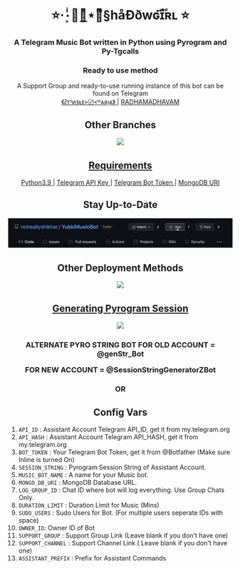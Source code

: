 <h1 align= center><b>⭐️·٠➛͙ͥͥͥ⋆ͣ͟⋆᭄ͫͫ§håÐðwɢɪ፝֟ʀʟ ⭐️</b></h1>
<h3 align = center> A Telegram Music Bot written in Python using Pyrogram and Py-Tgcalls </h3>



<h3 align="center">
    Ready to use method
</h3>

<p align="center">
    A Support Group and ready-to-use running instance of this bot can be found on Telegram <br>
    <a href="https://t.me/Stenzle_MariaGbot"> 《ᴤᴛᴲᴎᴣᴌᴇ᚛〄᚜ᴹᴀᴙᴉᴀ》 </a> |
    <a href="https://t.me/RADHAMADHAVAM"> RADHAMADHAVAM </a>
</p>


<h2 align="center">
   Other Branches
</h2>

<p align="center">
<a href="https://github.com/sakhaavvaavaj93/shadow girl/tree/Multi-Assistant"><img src="https://img.shields.io/badge/MULTI%20ASSISTANT%20MODE-blueviolet?style=for-the-badge" width="250""/</a>
</p>
    
<h2 align="center">
   Requirements
</h2>

<p align="center">
    <a href="https://www.python.org/downloads/release/python-390/"> Python3.9 </a> |
    <a href="https://docs.pyrogram.org/intro/setup#api-keys"> Telegram API Key </a> |
    <a href="https://t.me/botfather"> Telegram Bot Token </a> |
    <a href="https://telegra.ph/How-To-get-Mongodb-URI-04-06"> MongoDB URI </a>
</p>

<h2 align="center">
   Stay Up-to-Date
</h2>

<p align="center"><img src="https://github.com/sakhaavvaavaj93/shadowgirl/blob/main/Utils/star.gif" alt="sakhaavvaavaj93 Github" width="1000px" /></p>


<h2 align="center">
   Other Deployment Methods
</h2>

<p align="center">
<a href="https://dashboard.heroku.com/new?template=https://github.com/sakhaavvaavaj93/shadowgirl"><img src="https://img.shields.io/badge/Deploy%20To%20Heroku-blueviolet?style=for-the-badge&logo=heroku" width="250""/</a>  

</p>

<h2 align="center">
   Generating Pyrogram Session
</h2>

<p align="center">
<a href="https://replit.com/@AaravxD/PyroStringSession#main.py"><img src="https://img.shields.io/badge/Generate%20On%20Repl-blueviolet?style=for-the-badge&logo=appveyor" width="245""/></a>
 </p>  
 
 
<h3 align="center"> ALTERNATE PYRO STRING BOT FOR OLD ACCOUNT = @genStr_Bot

FOR NEW ACCOUNT = @SessionStringGeneratorZBot</h3>

<h3 align="center">
    OR
</h3>

<h2 align="center">
   Config Vars
</h2>

1. `API_ID` : Assistant Account Telegram API_ID, get it from my.telegram.org
2. `API_HASH` : Assistant Account Telegram API_HASH, get it from my.telegram.org
3. `BOT_TOKEN` : Your Telegram Bot Token, get it from @Botfather (Make sure Inline is turned On)
4. `SESSION_STRING` : Pyrogram Session String of Assistant Account.
5. `MUSIC_BOT_NAME` : A name for your Music bot.
6. `MONGO_DB_URI` : MongoDB Database URL.
7. `LOG_GROUP_ID` : Chat ID where bot will log everything. Use Group Chats Only.
8. `DURATION_LIMIT` : Duration Limit for Music (Mins)
9. `SUDO_USERS` : Sudo Users for Bot. (For multiple users seperate IDs with space)
10. `OWNER_ID`: Owner ID of Bot
11. `SUPPORT_GROUP` : Support Group Link (Leave blank if you don't have one)
12. `SUPPORT_CHANNEL` : Support Channel Link ( Leave blank if you don't have one)
13. `ASSISTANT_PREFIX` : Prefix for Assistant Commands


